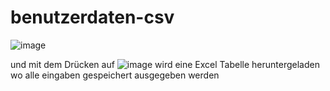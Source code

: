# benutzerdaten-csv
![image](https://user-images.githubusercontent.com/102225659/223453760-145edffe-849a-4325-a632-dfbc014bcefc.png)

und mit dem Drücken auf 
![image](https://user-images.githubusercontent.com/102225659/223443236-723c8ad0-7fa3-451b-a236-3870406539cd.png)
wird eine Excel Tabelle heruntergeladen wo alle eingaben gespeichert ausgegeben werden
